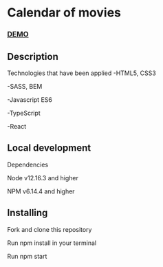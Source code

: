 # Calendar of movies

 ### [DEMO](https://artempaskall.github.io/calendar/)

 ##  Description
Technologies that have been applied
-HTML5, CSS3

-SASS, BEM

-Javascript ES6

-TypeScript

-React

## Local development
Dependencies

Node v12.16.3 and higher

NPM v6.14.4 and higher

## Installing
Fork and clone this repository

Run npm install in your terminal

Run npm start
